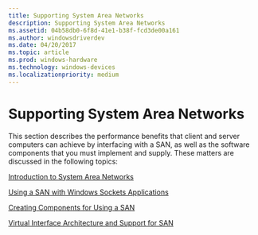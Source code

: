 ```yaml
---
title: Supporting System Area Networks
description: Supporting System Area Networks
ms.assetid: 04b58db0-6f8d-41e1-b38f-fcd3de00a161
ms.author: windowsdriverdev
ms.date: 04/20/2017
ms.topic: article
ms.prod: windows-hardware
ms.technology: windows-devices
ms.localizationpriority: medium
---
```


# Supporting System Area Networks





This section describes the performance benefits that client and server computers can achieve by interfacing with a SAN, as well as the software components that you must implement and supply. These matters are discussed in the following topics:

[Introduction to System Area Networks](introduction-to-system-area-networks.md)

[Using a SAN with Windows Sockets Applications](using-a-san-with-windows-sockets-applications.md)

[Creating Components for Using a SAN](creating-components-for-using-a-san.md)

[Virtual Interface Architecture and Support for SAN](virtual-interface-architecture-and-support-for-san.md)

 

 





